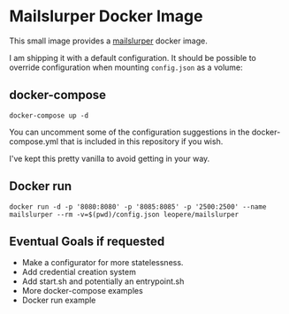 # Mailslurper Docker Image

This small image provides a [mailslurper](http://mailslurper.com/) docker image.

I am shipping it with a default configuration. It should be possible to override
configuration when mounting `config.json` as a volume:

## docker-compose

    docker-compose up -d

You can uncomment some of the configuration suggestions in the docker-compose.yml
that is included in this repository if you wish.

I've kept this pretty vanilla to avoid getting in your way.

## Docker run

    docker run -d -p '8080:8080' -p '8085:8085' -p '2500:2500' --name mailslurper --rm -v=$(pwd)/config.json leopere/mailslurper

## Eventual Goals if requested
* Make a configurator for more statelessness.
* Add credential creation system
* Add start.sh and potentially an entrypoint.sh
* More docker-compose examples
* Docker run example
